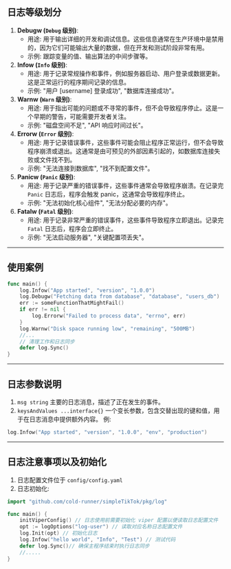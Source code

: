 ## 日志等级划分
1. **Debugw (`Debug` 级别)**:
    - 用途: 用于输出详细的开发和调试信息。这些信息通常在生产环境中是禁用的，因为它们可能输出大量的数据，但在开发和测试阶段非常有用。
    - 示例: 跟踪变量的值、输出算法的中间步骤等。
2. **Infow (`Info` 级别)**:
    - 用途: 用于记录常规操作和事件，例如服务器启动、用户登录或数据更新。这是正常运行的程序期间记录的信息。
    - 示例: "用户 [username] 登录成功", "数据库连接成功"。
3. **Warnw (`Warn` 级别)**:
    - 用途: 用于指出可能的问题或不寻常的事件，但不会导致程序停止。这是一个早期的警告，可能需要开发者关注。
    - 示例: "磁盘空间不足", "API 响应时间过长"。
4. **Errorw (`Error` 级别)**:
    - 用途: 用于记录错误事件，这些事件可能会阻止程序正常运行，但不会导致程序崩溃或退出。这通常是由可预见的外部因素引起的，如数据库连接失败或文件找不到。
    - 示例: "无法连接到数据库", "找不到配置文件"。
5. **Panicw (`Panic` 级别)**:
    - 用途: 用于记录严重的错误事件，这些事件通常会导致程序崩溃。在记录完 `Panic` 日志后，程序会触发 panic，这通常会导致程序终止。
    - 示例: "无法初始化核心组件", "无法分配必要的内存"。
6. **Fatalw (`Fatal` 级别)**:
    - 用途: 用于记录非常严重的错误事件，这些事件导致程序立即退出。记录完 `Fatal` 日志后，程序会立即终止。
    - 示例: "无法启动服务器", "关键配置项丢失"。

----
##  使用案例
```go
func main() {
	log.Infow("App started", "version", "1.0.0")
	log.Debugw("Fetching data from database", "database", "users_db")
	err := someFunctionThatMightFail()
	if err != nil {
		log.Errorw("Failed to process data", "errno", err)
	}
	log.Warnw("Disk space running low", "remaining", "500MB")
	//...
	// 清理工作和日志同步
	defer log.Sync()
}
```
---
## 日志参数说明
1. `msg string`
主要的日志消息，描述了正在发生的事件。
2. `keysAndValues ...interface{}`
一个变长参数，包含交替出现的键和值，用于在日志消息中提供额外内容。
例:
```go
log.Infow("App started", "version", "1.0.0", "env", "production")
```
---
## 日志注意事项以及初始化
1. 日志配置文件位于 `config/config.yaml`
2. 日志初始化:
```go
import "github.com/cold-runner/simpleTikTok/pkg/log"

func main() {
	initViperConfig() // 日志使用前需要初始化 viper 配置以便读取日志配置文件
	opt := logOptions("log-user") // 读取对应名称日志配置文件
	log.Init(opt) // 初始化日志
	log.Infow("hello world", "Info", "Test") // 测试代码
	defer log.Sync()// 确保主程序结束时执行日志同步
	//..... 
}
```